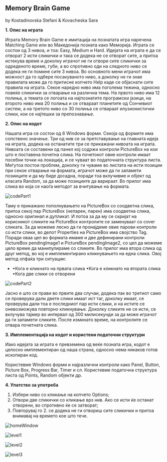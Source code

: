 <h2>Memory Brain Game</h2>
    by Kostadinovska Stefani & Kovacheska Sara


**1. Опис на играта**


Играта Memory Brain Game е имитација на познатата игра наречена Matching Game или во Македонија позната како Меморија. Играта се состои од 3 нивоа, и тоа: Easy, Medium и Hard. Идејата на играта е да се отворат 2 исти сликички и така се додека не се отворат сите, а притоа истекува време и доколку играчот не ги отвори сите сликички за одреденото време, губи, а во спротивно оди на следното ниво се додека не ги помине сите 3 нивоа. Во основното мени играчот има можност да го одбере посакуваното ниво, а доколку не ги знае правилата може да го притисне копчето Help каде се објаснати сите правила на играта. Секое наредно ниво има поголема тежина, односно повеќе сликички за отварање на различна тема. На првото ниво има 12 полиња, а темата се логоата на најпознатите програмски јазици, на второто ниво има 20 полиња и се отвараат планетите од Сончевиот систем, а на третото ниво со 30 полиња се отвараат илузионистички слики, кои се најтешки за препознавање.



**2. Опис на кодот**


Нашата игра се состои од 6 Windows форми. Секоја од формите има сопствено значење. Три од нив се за претставување на главната идеја на играта, додека на останатите три се прикажани нивоата на играта. Нивоата се составени од панел кој содржи контроли PictureBox на кои што е поставена почетна слика. На почетокот овие контроли имаат посебни точки на локација, и се чуваат во податочната структура листа. Меѓутоа постои проблем, доколку ги чуваме во листата на исти позиции при секое отварање на формата, играчот може да ги запамети позииците и да му биде досадна, поради тоа вклучивме и објект од класата Random, за да може позициите да варираат. Во прилог има слика во која се наоѓа методот за вчитување на формата.


![codePart1](https://raw.githubusercontent.com/lastephanieee/MemoryBrainGame/master/MemoryBrainGame/part2.jpg)


Таму е прикажано пополнувањето на PictureBox со соодветна слика, притоа секој пар PictureBox (непарен, парен) има соодветна слика, односно оригинал и дупликат. И потоа за да му се скријат на корисникот сликите на PictureBox контролите се заменуваат со cover сликата. За да можеме лесно да ги пронајдеме овие парови контроли со исти слики, во делот Properties на PictureBox има својство Tag. Поради оваа цел во формата имаме и две дефинирани контроли PictureBox pendingImage1 и PictureBox pendingImage2, со цел да можеме цело време да манипулираме со сликите. Во прилог има втора слика од друг метод, во кој е имплементирано кликнувањето на една слика. Овој метод опфаќа три ситуации:

-
    •Кога е кликнато на првата слика
    •Кога е кликнато на втората слика
    •Кога две слики се отворени
    

![codePart2](https://raw.githubusercontent.com/lastephanieee/MemoryBrainGame/master/MemoryBrainGame/part1.jpg)


Јасно е што се прави во првите два случаи, додека пак во третиот само се проверува дали двете слики имаат ист таг, доколку имаат, се проверува дали тоа е последниот пар исти слики, и на истите се оневозможува повторно кликнување. Доколку сликите не се исти, се вклучува тајмер во интервал од 300 милисекунди за да може играчот да ги запамети сликите. После изминато време, на контролите се отвара почетната слика.



**3. Имплементација на кодот и користени податочни структури**


Иако идејата за играта е превземена од веќе позната игра, кодот е целосно имплементиран од наша страна, односно нема никаков готов ископиран код.

Користевме Windows форми и најразлични контроли како Panel, Button, Picture Box, Progress Bar, Timer и сл. Користевме податочна структура листа од Points, Random објекти др.



**4. Упатство за употреба**


1. Избери ниво со кликање на копчето Options;
2. Отвори две сликички со кликање врз нив. Ако се исти ќе останат отворени, во спротивно ќе се затворат;
3. Повторувај го 2. се додека не ги отвориш сите сликички и притоа внимавај на времето кое што тече. 

![homeWindow](https://raw.githubusercontent.com/lastephanieee/MemoryBrainGame/master/MemoryBrainGame/Screenshot_2.jpg)

![level1](https://raw.githubusercontent.com/lastephanieee/MemoryBrainGame/master/MemoryBrainGame/Screenshot_3.jpg)

![level2](https://raw.githubusercontent.com/lastephanieee/MemoryBrainGame/master/MemoryBrainGame/Screenshot_1.jpg)

![level3](https://raw.githubusercontent.com/lastephanieee/MemoryBrainGame/master/MemoryBrainGame/Screenshot_4.jpg)